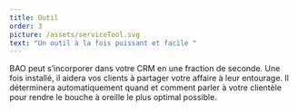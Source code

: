 ```yaml
---
title: Outil
order: 3
picture: /assets/serviceTool.svg
text: "Un outil à la fois puissant et facile "
---
```

BAO peut s’incorporer dans votre CRM en une fraction de seconde. Une fois installé, il aidera vos clients à partager votre affaire à leur entourage. Il déterminera automatiquement quand et comment parler à votre clientèle pour rendre le bouche à oreille le plus optimal possible.